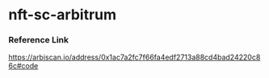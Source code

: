 # nft-sc-arbitrum

### Reference Link
https://arbiscan.io/address/0x1ac7a2fc7f66fa4edf2713a88cd4bad24220c86c#code
